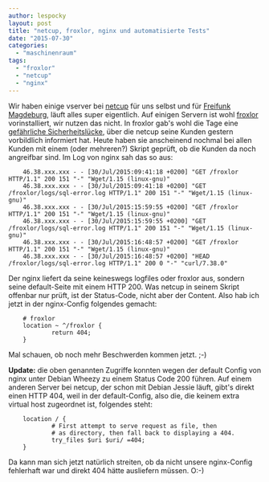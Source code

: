 ```yaml
---
author: lespocky
layout: post
title: "netcup, froxlor, nginx und automatisierte Tests"
date: "2015-07-30"
categories: 
  - "maschinenraum"
tags: 
  - "froxlor"
  - "netcup"
  - "nginx"
---
```


Wir haben einige vserver bei [netcup](https://www.netcup.de/) für uns selbst und für [Freifunk Magdeburg](https://md.freifunk.net/), läuft alles super eigentlich. Auf einigen Servern ist wohl [froxlor](https://www.froxlor.org/) vorinstalliert, wir nutzen das nicht. In froxlor gab's wohl die Tage eine [gefährliche Sicherheitslücke](https://forum.netcup.de/anwendung/froxlor/7443-gefaehrliche-sicherheitsluecke-in-froxlor/), über die netcup seine Kunden gestern vorbildlich informiert hat. Heute haben sie anscheinend nochmal bei allen Kunden mit einem (oder mehreren?) Skript geprüft, ob die Kunden da noch angreifbar sind. Im Log von nginx sah das so aus:

        46.38.xxx.xxx - - [30/Jul/2015:09:41:18 +0200] "GET /froxlor HTTP/1.1" 200 151 "-" "Wget/1.15 (linux-gnu)"
        46.38.xxx.xxx - - [30/Jul/2015:09:41:18 +0200] "GET /froxlor/logs/sql-error.log HTTP/1.1" 200 151 "-" "Wget/1.15 (linux-gnu)"
        46.38.xxx.xxx - - [30/Jul/2015:15:59:55 +0200] "GET /froxlor HTTP/1.1" 200 151 "-" "Wget/1.15 (linux-gnu)"
        46.38.xxx.xxx - - [30/Jul/2015:15:59:55 +0200] "GET /froxlor/logs/sql-error.log HTTP/1.1" 200 151 "-" "Wget/1.15 (linux-gnu)"
        46.38.xxx.xxx - - [30/Jul/2015:16:48:57 +0200] "GET /froxlor HTTP/1.1" 200 151 "-" "Wget/1.15 (linux-gnu)"
        46.38.xxx.xxx - - [30/Jul/2015:16:48:57 +0200] "HEAD /froxlor/logs/sql-error.log HTTP/1.1" 200 0 "-" "curl/7.38.0"

Der nginx liefert da seine keineswegs logfiles oder froxlor aus, sondern seine default-Seite mit einem HTTP 200. Was netcup in seinem Skript offenbar nur prüft, ist der Status-Code, nicht aber der Content. Also hab ich jetzt in der nginx-Config folgendes gemacht:

        # froxlor
        location ~ ^/froxlor {
                return 404;
        }

Mal schauen, ob noch mehr Beschwerden kommen jetzt. ;-)

**Update:** die oben genannten Zugriffe konnten wegen der default Config von nginx unter Debian Wheezy zu einem Status Code 200 führen. Auf einem anderen Server bei netcup, der schon mit Debian Jessie läuft, gibt's direkt einen HTTP 404, weil in der default-Config, also die, die keinem extra virtual host zugeordnet ist, folgendes steht:

        location / {
                # First attempt to serve request as file, then
                # as directory, then fall back to displaying a 404.
                try_files $uri $uri/ =404;
        }

Da kann man sich jetzt natürlich streiten, ob da nicht unsere nginx-Config fehlerhaft war und direkt 404 hätte ausliefern müssen. O:-)
